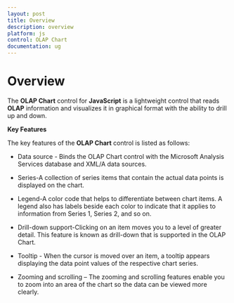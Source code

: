 ```yaml
---
layout: post
title: Overview
description: overview
platform: js
control: OLAP Chart
documentation: ug
---
```


# Overview

The **OLAP Chart** control for **JavaScript** is a lightweight control that reads **OLAP** information and visualizes it in graphical format with the ability to drill up and down.

**Key Features**

The key features of the **OLAP Chart** control is listed as follows:

* Data source - Binds the OLAP Chart control with the Microsoft Analysis Services database and XML/A data sources.

* Series-A collection of series items that contain the actual data points is displayed on the chart.

* Legend-A color code that helps to differentiate between chart items. A legend also has labels beside each color to indicate that it applies to information from Series 1, Series 2, and so on.

* Drill-down support-Clicking on an item moves you to a level of greater detail. This feature is known as drill-down that is supported in the OLAP Chart. 

* Tooltip - When the cursor is moved over an item, a tooltip appears displaying the data point values of the respective chart series.

* Zooming and scrolling – The zooming and scrolling features enable you to zoom into an area of the chart so the data can be viewed more clearly.



